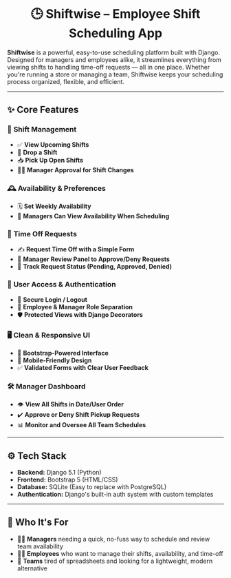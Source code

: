 <h1 align="center">🕒 Shiftwise – Employee Shift Scheduling App</h1>

**Shiftwise** is a powerful, easy-to-use scheduling platform built with Django. Designed for managers and employees alike, it streamlines everything from viewing shifts to handling time-off requests — all in one place. Whether you're running a store or managing a team, Shiftwise keeps your scheduling process organized, flexible, and efficient.

---

## ✨ **Core Features**

### 📅 **Shift Management**
- ✅ **View Upcoming Shifts**  
- 🔄 **Drop a Shift**  
- 📥 **Pick Up Open Shifts**  
- 👩‍💼 **Manager Approval for Shift Changes**

### 🕰️ **Availability & Preferences**
- 🗓️ **Set Weekly Availability**  
- 👀 **Managers Can View Availability When Scheduling**

### 📝 **Time Off Requests**
- ✍️ **Request Time Off with a Simple Form**  
- 🧾 **Manager Review Panel to Approve/Deny Requests**  
- 🔔 **Track Request Status (Pending, Approved, Denied)**

### 👥 **User Access & Authentication**
- 🔐 **Secure Login / Logout**  
- 👤 **Employee & Manager Role Separation**  
- 🛡️ **Protected Views with Django Decorators**

### 🖥️ **Clean & Responsive UI**
- 🚀 **Bootstrap-Powered Interface**  
- 📱 **Mobile-Friendly Design**  
- ✅ **Validated Forms with Clear User Feedback**

### 🛠️ **Manager Dashboard**
- 👁️ **View All Shifts in Date/User Order**  
- ✔️ **Approve or Deny Shift Pickup Requests**  
- 📊 **Monitor and Oversee All Team Schedules**

---

## ⚙️ **Tech Stack**
- **Backend:** Django 5.1 (Python)  
- **Frontend:** Bootstrap 5 (HTML/CSS)  
- **Database:** SQLite (Easy to replace with PostgreSQL)  
- **Authentication:** Django's built-in auth system with custom templates  

---

## 👀 **Who It's For**
- 👨‍💼 **Managers** needing a quick, no-fuss way to schedule and review team availability  
- 🧑‍💻 **Employees** who want to manage their shifts, availability, and time-off  
- 💼 **Teams** tired of spreadsheets and looking for a lightweight, modern alternative  

